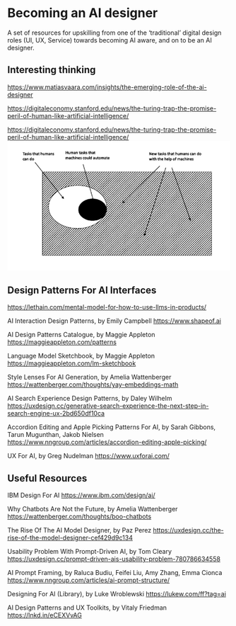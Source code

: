 # Becoming an AI designer
A set of resources for upskilling from one of the ‘traditional’ digital design roles (UI, UX, Service) towards becoming AI aware, and on to be an AI designer.

## Interesting thinking
https://www.matiasvaara.com/insights/the-emerging-role-of-the-ai-designer

https://digitaleconomy.stanford.edu/news/the-turing-trap-the-promise-peril-of-human-like-artificial-intelligence/

https://digitaleconomy.stanford.edu/news/the-turing-trap-the-promise-peril-of-human-like-artificial-intelligence/
![Figure.1](https://github.com/robboyett/Becoming-an-AI-designer/blob/main/figure1.jpg?raw=true)

## Design Patterns For AI Interfaces

https://lethain.com/mental-model-for-how-to-use-llms-in-products/

AI Interaction Design Patterns, by Emily Campbell
https://www.shapeof.ai

AI Design Patterns Catalogue, by Maggie Appleton
https://maggieappleton.com/patterns

Language Model Sketchbook, by Maggie Appleton
https://maggieappleton.com/lm-sketchbook

Style Lenses For AI Generation, by Amelia Wattenberger
https://wattenberger.com/thoughts/yay-embeddings-math

AI Search Experience Design Patterns, by Daley Wilhelm
https://uxdesign.cc/generative-search-experience-the-next-step-in-search-engine-ux-2bd650df10ca

Accordion Editing and Apple Picking Patterns For AI, by Sarah Gibbons, Tarun Mugunthan, Jakob Nielsen
https://www.nngroup.com/articles/accordion-editing-apple-picking/

UX For AI, by Greg Nudelman
https://www.uxforai.com/


## Useful Resources

IBM Design For AI https://www.ibm.com/design/ai/

Why Chatbots Are Not the Future, by Amelia Wattenberger
https://wattenberger.com/thoughts/boo-chatbots

The Rise Of The AI Model Designer, by Paz Perez
https://uxdesign.cc/the-rise-of-the-model-designer-cef429d9c134

Usability Problem With Prompt-Driven AI, by Tom Cleary
https://uxdesign.cc/prompt-driven-ais-usability-problem-780786634558

AI Prompt Framing, by Raluca Budiu, Feifei Liu, Amy Zhang, Emma Cionca
https://www.nngroup.com/articles/ai-prompt-structure/

Designing For AI (Library), by Luke Wroblewski
https://lukew.com/ff?tag=ai

AI Design Patterns and UX Toolkits, by Vitaly Friedman
https://lnkd.in/eCEXVvAG
